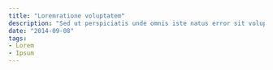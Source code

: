 ```yaml
---
title: "Loremratione voluptatem"
description: "Sed ut perspiciatis unde omnis iste natus error sit voluptatem"
date: "2014-09-08"
tags:
- Lorem
- Ipsum
---
```


